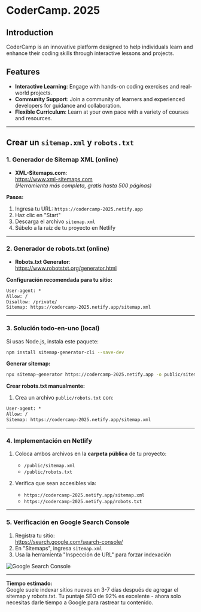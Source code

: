 # CoderCamp. 2025

## Introduction

CoderCamp is an innovative platform designed to help individuals learn and enhance their coding skills through interactive lessons and projects.

## Features

- **Interactive Learning**: Engage with hands-on coding exercises and real-world projects.
- **Community Support**: Join a community of learners and experienced developers for guidance and collaboration.
- **Flexible Curriculum**: Learn at your own pace with a variety of courses and resources.


---

## Crear un `sitemap.xml` y `robots.txt` 

### 1. **Generador de Sitemap XML (online)**
- **XML-Sitemaps.com**:  
  https://www.xml-sitemaps.com  
  *(Herramienta más completa, gratis hasta 500 páginas)*

**Pasos:**
1. Ingresa tu URL: `https://codercamp-2025.netify.app`
2. Haz clic en "Start"
3. Descarga el archivo `sitemap.xml`
4. Súbelo a la raíz de tu proyecto en Netlify

---

### 2. **Generador de robots.txt (online)**
- **Robots.txt Generator**:  
  https://www.robotstxt.org/generator.html

**Configuración recomendada para tu sitio:**
```txt
User-agent: *
Allow: /
Disallow: /private/
Sitemap: https://codercamp-2025.netify.app/sitemap.xml
```

---

### 3. **Solución todo-en-uno (local)**
Si usas Node.js, instala este paquete:
```bash
npm install sitemap-generator-cli --save-dev
```

**Generar sitemap:**
```bash
npx sitemap-generator https://codercamp-2025.netify.app -o public/sitemap.xml
```

**Crear robots.txt manualmente:**
1. Crea un archivo `public/robots.txt` con:
```txt
User-agent: *
Allow: /
Sitemap: https://codercamp-2025.netify.app/sitemap.xml
```

---

### 4. **Implementación en Netlify**
1. Coloca ambos archivos en la **carpeta pública** de tu proyecto:
   - `/public/sitemap.xml`
   - `/public/robots.txt`

2. Verifica que sean accesibles via:
   - `https://codercamp-2025.netify.app/sitemap.xml`
   - `https://codercamp-2025.netify.app/robots.txt`

---

### 5. **Verificación en Google Search Console**
1. Registra tu sitio:  
   https://search.google.com/search-console/
2. En "Sitemaps", ingresa `sitemap.xml`
3. Usa la herramienta "Inspección de URL" para forzar indexación

![Google Search Console](https://i.imgur.com/4NK0Y9m.png)

---

**Tiempo estimado:**  
Google suele indexar sitios nuevos en 3-7 días después de agregar el sitemap y robots.txt. Tu puntaje SEO de 92% es excelente - ahora solo necesitas darle tiempo a Google para rastrear tu contenido.
